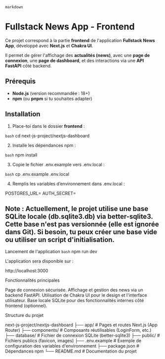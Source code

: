 ```markdown```
# Fullstack News App - Frontend

Ce projet correspond à la partie **frontend** de l'application **Fullstack News App**, développé avec **Next.js** et **Chakra UI**.

Il permet de gérer l'affichage des **actualités (news)**, avec une **page de connexion**, une **page de dashboard**, et des interactions via une **API FastAPI** côté backend.

## Prérequis

- **Node.js** (version recommandée : 18+)
- **npm** (ou **pnpm** si tu souhaites adapter)

## Installation

1. Place-toi dans le dossier **frontend** :

```bash```
cd next-js-project/nextjs-dashboard

2. Installe les dépendances npm :

```bash```
npm install

3. Copie le fichier .env.example vers .env.local :

```bash```
cp .env.example .env.local

4. Remplis les variables d’environnement dans .env.local :

POSTGRES_URL=
AUTH_SECRET=

## Note : Actuellement, le projet utilise une base SQLite locale (db.sqlite3.db) via better-sqlite3. Cette base n'est pas versionnée (elle est ignorée dans Git). Si besoin, tu peux créer une base vide ou utiliser un script d'initialisation.

Lancement de l'application
```bash```
npm run dev

L'application sera disponible sur :

http://localhost:3000

Fonctionnalités principales

Page de connexion sécurisée.
Affichage et gestion des news via un backend FastAPI.
Utilisation de Chakra UI pour le design et l'interface utilisateur.
Base locale SQLite pour des fonctionnalités internes côté frontend (optionnel).

Structure du projet

next-js-project/nextjs-dashboard
├── app/              # Pages et routes Next.js (App Router)
├── components/       # Composants réutilisables (LoginForm, etc.)
├── database/         # Fichier de connexion SQLite (better-sqlite3)
├── public/           # Fichiers publics (favicon, images)
├── .env.example      # Exemple de configuration des variables d'environnement
├── package.json      # Dépendances npm
└── README.md         # Documentation du projet